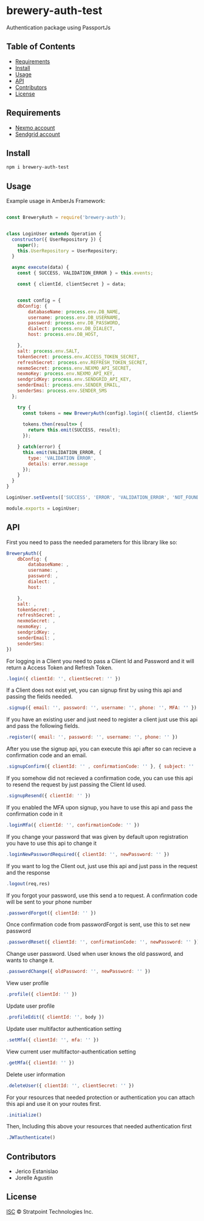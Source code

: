 # brewery-auth-test

Authentication package using PassportJs


## Table of Contents

* [Requirements](#requirements)
* [Install](#install)
* [Usage](#usage)
* [API](#api)
* [Contributors](#contributors)
* [License](#license)

## Requirements

* [Nexmo account](https://dashboard.nexmo.com)
* [Sendgrid account](https://sendgrid.com)

## Install

```sh
npm i brewery-auth-test
```

## Usage

Example usage in AmberJs Framework:

```js

const BreweryAuth = require('brewery-auth');


class LoginUser extends Operation {
  constructor({ UserRepository }) {
    super();
    this.UserRepository = UserRepository;
  }

  async execute(data) {
    const { SUCCESS, VALIDATION_ERROR } = this.events;

    const { clientId, clientSecret } = data;


    const config = {
    dbConfig: {
        databaseName: process.env.DB_NAME,
        username: process.env.DB_USERNAME,
        password: process.env.DB_PASSWORD,
        dialect: process.env.DB_DIALECT,
        host: process.env.DB_HOST,

    },
    salt: process.env.SALT,
    tokenSecret: process.env.ACCESS_TOKEN_SECRET,
    refreshSecret: process.env.REFRESH_TOKEN_SECRET,
    nexmoSecret: process.env.NEXMO_API_SECRET,
    nexmoKey: process.env.NEXMO_API_KEY,
    sendgridKey: process.env.SENDGRID_API_KEY,
    senderEmail: process.env.SENDER_EMAIL,
    senderSms: process.env.SENDER_SMS 
  };

    try {
      const tokens = new BreweryAuth(config).login({ clientId, clientSecret });
      
      tokens.then(result=> {
        return this.emit(SUCCESS, result);
      });

    } catch(error) {
      this.emit(VALIDATION_ERROR, {
        type: 'VALIDATION ERROR',
        details: error.message
      });
    }
  }
}

LoginUser.setEvents(['SUCCESS', 'ERROR', 'VALIDATION_ERROR', 'NOT_FOUND']);

module.exports = LoginUser;

```

## API

First you need to pass the needed parameters for this library like so:

```javascript
BreweryAuth({
    dbConfig: {
        databaseName: ,
        username: ,
        password: ,
        dialect: ,
        host: 

    },
    salt: ,
    tokenSecret: ,
    refreshSecret: ,
    nexmoSecret: ,
    nexmoKey: ,
    sendgridKey: ,
    senderEmail: ,
    senderSms: 
})
```

For logging in a Client you need to pass a Client Id and Password and it will return a Access Token and Refresh Token.

```javascript
.login({ clientId: '', clientSecret: '' })
```

If a Client does not exist yet, you can signup first by using this api and passing the fields needed.

```js
.signup({ email: '', password: '', username: '', phone: '', MFA: '' })
```

If you have an existing user and just need to register a client just use this api and pass the following fields.

```js
.register({ email: '', password: '', username: '', phone: '' })
```

After you use  the signup api, you can execute this api after so can recieve a confirmation code and an email.

```js
.signupConfirm({ clientId: '' , confirmationCode: '' }, { subject: '' , text: '' })
```

If you somehow did not recieved a confirmation code, you can use this api to resend the request by just passing the Client Id used.

```js
.signupResend({ clientId: '' })
```

If you enabled the MFA upon signup, you have to use this api and pass the confirmation code in it

```js
.loginMfa({ clientId: '', confirmationCode: '' })
```

If you change your password that was given by default upon registration you have to use this api to change it

```js
.loginNewPasswordRequired({ clientId: '', newPassword: '' })
```

If you want to log the Client out, just use this api and just pass in the request and the response

```js
.logout(req,res)
```

If you forgot your password, use this send a to request. A confirmation code will be sent to your phone number

```js
.passwordForgot({ clientId: '' })
```

Once confirmation code from passwordForgot is sent, use this to set new password

```js
.passwordReset({ clientId: '', confirmationCode: '', newPassword: '' })
```

Change user password. Used when user knows the old password, and wants to change it.

```js
.passwordChange({ oldPassword: '', newPassword: '' })
```


View user profile

```js
.profile({ clientId: '' })
```

Update user profile

```js
.profileEdit({ clientId: '', body })
```

Update user multifactor authentication setting
```js
.setMfa({ clientId: '', mfa: '' })
```

View current user multifactor-authentication setting

```js
.getMfa({ clientId: '' })
```

Delete user information

```js
.deleteUser({ clientId: '', clientSecret: '' })
```

For your resources that needed protection or authentication you can attach this api and use it on your routes first.

```js
.initialize()
```

Then, Including this above your resources that needed authentication first

```js
.JWTauthenticate()
```

## Contributors

* Jerico Estanislao
* Jorelle Agustin

## License

[ISC](LICENSE) © Stratpoint Technologies Inc.
